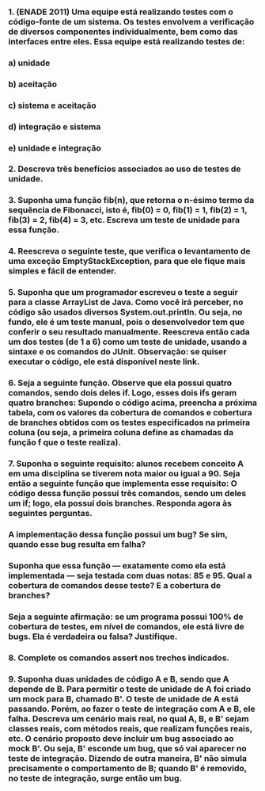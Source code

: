 ### 1. (ENADE 2011) Uma equipe está realizando testes com o código-fonte de um sistema. Os testes envolvem a verificação de diversos componentes individualmente, bem como das interfaces entre eles. Essa equipe está realizando testes de:

### a) unidade
### b) aceitação
### c) sistema e aceitação
### d) integração e sistema
### e) unidade e integração

### 2. Descreva três benefícios associados ao uso de testes de unidade.

### 3. Suponha uma função fib(n), que retorna o n-ésimo termo da sequência de Fibonacci, isto é, fib(0) = 0, fib(1) = 1, fib(2) = 1, fib(3) = 2, fib(4) = 3, etc. Escreva um teste de unidade para essa função.

### 4. Reescreva o seguinte teste, que verifica o levantamento de uma exceção EmptyStackException, para que ele fique mais simples e fácil de entender.

### 5. Suponha que um programador escreveu o teste a seguir para a classe ArrayList de Java. Como você irá perceber, no código são usados diversos System.out.println. Ou seja, no fundo, ele é um teste manual, pois o desenvolvedor tem que conferir o seu resultado manualmente. Reescreva então cada um dos testes (de 1 a 6) como um teste de unidade, usando a sintaxe e os comandos do JUnit. Observação: se quiser executar o código, ele está disponível neste link.

### 6. Seja a seguinte função. Observe que ela possui quatro comandos, sendo dois deles if. Logo, esses dois ifs geram quatro branches: Supondo o código acima, preencha a próxima tabela, com os valores da cobertura de comandos e cobertura de branches obtidos com os testes especificados na primeira coluna (ou seja, a primeira coluna define as chamadas da função f que o teste realiza).

### 7. Suponha o seguinte requisito: alunos recebem conceito A em uma disciplina se tiverem nota maior ou igual a 90. Seja então a seguinte função que implementa esse requisito: O código dessa função possui três comandos, sendo um deles um if; logo, ela possui dois branches. Responda agora às seguintes perguntas.
### A implementação dessa função possui um bug? Se sim, quando esse bug resulta em falha?
### Suponha que essa função — exatamente como ela está implementada — seja testada com duas notas: 85 e 95. Qual a cobertura de comandos desse teste? E a cobertura de branches?
### Seja a seguinte afirmação: se um programa possui 100% de cobertura de testes, em nível de comandos, ele está livre de bugs. Ela é verdadeira ou falsa? Justifique.

### 8. Complete os comandos assert nos trechos indicados.

### 9. Suponha duas unidades de código A e B, sendo que A depende de B. Para permitir o teste de unidade de A foi criado um mock para B, chamado B'. O teste de unidade de A está passando. Porém, ao fazer o teste de integração com A e B, ele falha. Descreva um cenário mais real, no qual A, B, e B' sejam classes reais, com métodos reais, que realizam funções reais, etc. O cenário proposto deve incluir um bug associado ao mock B'. Ou seja, B' esconde um bug, que só vai aparecer no teste de integração. Dizendo de outra maneira, B' não simula precisamente o comportamento de B; quando B' é removido, no teste de integração, surge então um bug.
